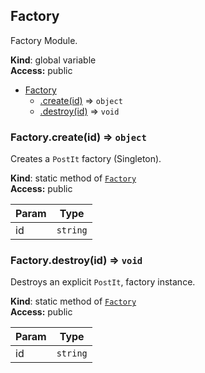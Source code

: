 <a name="Factory"></a>
## Factory
Factory Module.

**Kind**: global variable  
**Access:** public  

* [Factory](#Factory)
  * [.create(id)](#Factory.create) ⇒ <code>object</code>
  * [.destroy(id)](#Factory.destroy) ⇒ <code>void</code>

<a name="Factory.create"></a>
### Factory.create(id) ⇒ <code>object</code>
Creates a `PostIt` factory (Singleton).

**Kind**: static method of <code>[Factory](#Factory)</code>  
**Access:** public  

| Param | Type |
| --- | --- |
| id | <code>string</code> | 

<a name="Factory.destroy"></a>
### Factory.destroy(id) ⇒ <code>void</code>
Destroys an explicit `PostIt`, factory instance.

**Kind**: static method of <code>[Factory](#Factory)</code>  
**Access:** public  

| Param | Type |
| --- | --- |
| id | <code>string</code> | 

